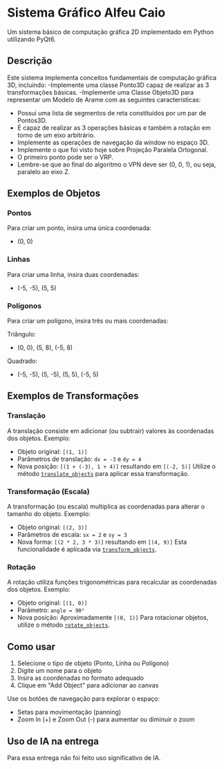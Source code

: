 # Sistema Gráfico Alfeu Caio

Um sistema básico de computação gráfica 2D implementado em Python utilizando PyQt6.

## Descrição

Este sistema implementa conceitos fundamentais de computação gráfica 3D, incluindo:
-Implemente uma classe Ponto3D capaz de realizar as 3 transformações básicas.
-Implemente uma Classe Objeto3D para representar um Modelo de Arame com as seguintes características:
  - Possui uma lista de segmentos de reta constituídos por um par de Pontos3D.
  - É capaz de realizar as 3 operações básicas e também a rotação em torno de um eixo arbitrário.
- Implemente as operações de navegação da window no espaço 3D.
- Implemente o que foi visto hoje sobre Projeção Paralela Ortogonal.
- O primeiro ponto pode ser o VRP.
- Lembre-se que ao final do algoritmo o VPN deve ser (0, 0, 1), ou seja, paralelo ao eixo Z.
## Exemplos de Objetos

### Pontos
Para criar um ponto, insira uma única coordenada:
- (0, 0)

### Linhas
Para criar uma linha, insira duas coordenadas:
- (-5, -5), (5, 5)

### Polígonos
Para criar um polígono, insira três ou mais coordenadas:

Triângulo:
- (0, 0), (5, 8), (-5, 8)

Quadrado:
- (-5, -5), (5, -5), (5, 5), (-5, 5)

## Exemplos de Transformações

### Translação
A translação consiste em adicionar (ou subtrair) valores às coordenadas dos objetos.
Exemplo:
- Objeto original: `[(1, 1)]`
- Parâmetros de translação: `dx = -3` e `dy = 4`
- Nova posição: `[(1 + (-3), 1 + 4)]` resultando em `[(-2, 5)]`
Utilize o método [`translate_objects`](ui/canvas.py#L? "translation method in Canvas") para aplicar essa transformação.

### Transformação (Escala)
A transformação (ou escala) multiplica as coordenadas para alterar o tamanho do objeto.
Exemplo:
- Objeto original: `[(2, 3)]`
- Parâmetros de escala: `sx = 2` e `sy = 3`
- Nova forma: `[(2 * 2, 3 * 3)]` resultando em `[(4, 9)]`
Esta funcionalidade é aplicada via [`transform_objects`](ui/canvas.py#L? "transformation method in Canvas").

### Rotação
A rotação utiliza funções trigonométricas para recalcular as coordenadas dos objetos.
Exemplo:
- Objeto original: `[(1, 0)]`
- Parâmetro: `angle = 90°`
- Nova posição: Aproximadamente `[(0, 1)]`
Para rotacionar objetos, utilize o método [`rotate_objects`](ui/canvas.py#L? "rotation method in Canvas").

## Como usar

1. Selecione o tipo de objeto (Ponto, Linha ou Polígono)
2. Digite um nome para o objeto
3. Insira as coordenadas no formato adequado
4. Clique em "Add Object" para adicionar ao canvas

Use os botões de navegação para explorar o espaço:
- Setas para movimentação (panning)
- Zoom In (+) e Zoom Out (-) para aumentar ou diminuir o zoom

## Uso de IA na entrega
Para essa entrega não foi feito uso significativo de IA.
